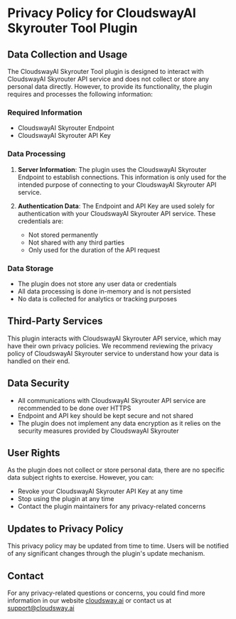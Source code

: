 # Privacy Policy for CloudswayAI Skyrouter Tool Plugin

## Data Collection and Usage

The CloudswayAI Skyrouter Tool plugin is designed to interact with CloudswayAI Skyrouter API service and does not collect or store any personal data directly. However, to provide its functionality, the plugin requires and processes the following information:

### Required Information

- CloudswayAI Skyrouter Endpoint
- CloudswayAI Skyrouter API Key

### Data Processing

1. **Server Information**: The plugin uses the CloudswayAI Skyrouter Endpoint to establish connections. This information is only used for the intended purpose of connecting to your CloudswayAI Skyrouter API service.

2. **Authentication Data**: The Endpoint and API Key are used solely for authentication with your CloudswayAI Skyrouter API service. These credentials are:
   - Not stored permanently
   - Not shared with any third parties
   - Only used for the duration of the API request

### Data Storage

- The plugin does not store any user data or credentials
- All data processing is done in-memory and is not persisted
- No data is collected for analytics or tracking purposes

## Third-Party Services

This plugin interacts with CloudswayAI Skyrouter API service, which may have their own privacy policies. We recommend reviewing the privacy policy of CloudswayAI Skyrouter service to understand how your data is handled on their end.

## Data Security

- All communications with CloudswayAI Skyrouter API service are recommended to be done over HTTPS
- Endpoint and API key should be kept secure and not shared
- The plugin does not implement any data encryption as it relies on the security measures provided by CloudswayAI Skyrouter

## User Rights

As the plugin does not collect or store personal data, there are no specific data subject rights to exercise. However, you can:

- Revoke your CloudswayAI Skyrouter API Key at any time
- Stop using the plugin at any time
- Contact the plugin maintainers for any privacy-related concerns

## Updates to Privacy Policy

This privacy policy may be updated from time to time. Users will be notified of any significant changes through the plugin's update mechanism.

## Contact

For any privacy-related questions or concerns, you could find more information in our website [cloudsway.ai](https://cloudsway.ai) or contact us at support@cloudsway.ai
